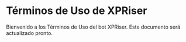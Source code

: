 # Términos de Uso de XPRiser

Bienvenido a los Términos de Uso del bot XPRiser. Este documento será actualizado pronto.
